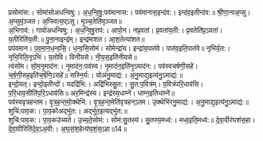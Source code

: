 

  
प्रसोमा॑स:। सोमा॑सोअधन्विषु:। अ॒ध॒न्वि॒षु॒:पव॑मानास:। पव॑मानास॒इन्द॑व:। इन्द॑व॒इतीन्द॑व:॥ श्री॒णा॒नाअ॒प्सु। अ॒प्सुमृ॑ञ्जत। अ॒प्स्वित्य॒प्ऽसु। मृ॒ञ्च॒तेति॑मृञ्जत॥  
अ॒भिगाव॑:। गावो॑अधन्विषु:। अ॒ध॒न्वि॒षु॒राप॑:। आपो॒न। नप्र॒वता॑। प्र॒वता॑य॒ती:। प्र॒वतेति॑प्र॒ऽवता॑। य॒तीरिति॑य॒ती:॥ पु॒ना॒नाइन्द्र॑म्। इन्द्र॑माशत। आ॒श॒तेत्या॑शत॥  
प्रप॑वमान। प॒व॒मा॒न॒ध॒न्व॒सि॒। ध॒न्व॒सि॒सोम॑। सोमेन्द्रा॑य। इन्द्रा॑य॒पात॑वे। पात॑व॒इति॒पात॑वे॥ नृभि॑र्य॒त:। नृभि॒रिति॒नृऽभिः॑। य॒तोवि। विनी॑यसे। नी॒य॒स॒इति॑नीयसे॥  
त्वंसो॑म। सो॒म॒नृ॒माद॑न:। नृ॒माद॑न॒:पव॑स्व। नृ॒माद॑न॒इति॑नृ॒ऽमाद॑न:। पव॑स्वचर्षणी॒सहे॑। च॒र्ष॒णी॒सह॒इति॑च॒र्ष॒णि॒ऽसहे॑॥ सस्नि॒र्य:। योअ॑नु॒माद्य॑:। अ॒नु॒माद्य॒इत्य॑नु॒ऽमाद्य॑:॥  
इन्दो॒यत्। इन्दो॒इतीन्दो॑। यदद्रि॑भि:। अद्रि॑भिस्सु॒त:। सु॒त:प॒वित्र॑म्। प॒वित्रं॑परि॒धाव॑सि। प॒रि॒धाव॒सीति॑प॒रि॒ऽधाव॑सि॥ अर॒मिन्द्र॑स्य। इन्द्र॑स्य॒धाम्ने॑। धाम्न॒इतिधाम्ने॑॥  
पव॑स्ववृत्रहन्तम। वृ॒त्र॒ह॒न्त॒मो॒क्थेभि॑:। वृ॒त्र॒ह॒न्त॒मेति॑वृत्रहन्ऽतम। उ॒क्थेभि॑रनु॒माद्य॑:। अ॒नु॒माद्य॒इत्य॑नु॒ऽमाद्य॑:॥ शुचि॑:पाव॒क:। पा॒व॒कोअद्भु॑त:। अद्भु॑त॒इत्यद्भु॑त:॥  
शुचि॑:पाव॒क:। पा॒व॒कउ॑च्यते। उ॒च्य॒ते॒सोम॑:। सोम॑:सु॒तस्य॑। सु॒तस्य॒मध्व॑:। मध्व॒इति॒मध्व॑:॥ दे॒वा॒वीर॑घशंस॒हा। दे॒वा॒वीरिति॑दे॒व॒ऽअ॒वी:। अ॒घ॒सं॒श॒हेत्य॑घ॒शं॒स॒ऽहा॥14॥  
